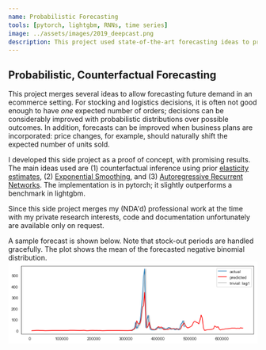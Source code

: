 ```yaml
---
name: Probabilistic Forecasting
tools: [pytorch, lightgbm, RNNs, time series]
image: ../assets/images/2019_deepcast.png
description: This project used state-of-the-art forecasting ideas to provide probabilistic, as well as counterfactual, forecasts of retail demand across thousands of products.
---
```


## Probabilistic, Counterfactual Forecasting
This project merges several ideas to allow forecasting future demand in an ecommerce setting. For stocking and logistics decisions, it is often not good enough to have *one* expected number of orders; decisions can be considerably improved with probabilistic distributions over possible outcomes. In addition, forecasts can be improved when business plans are incorporated: price changes, for example, should naturally shift the expected number of units sold.

I developed this side project as a proof of concept, with promising results. The main ideas used are (1) counterfactual inference using prior [elasticity estimates](2017-deepelast/), (2) [Exponential Smoothing](https://eng.uber.com/m4-forecasting-competition/), and (3) [Autoregressive Recurrent Networks](https://arxiv.org/abs/1704.04110). The implementation is in pytorch; it slightly outperforms a benchmark in lightgbm.

Since this side project merges my (NDA'd) professional work at the time with my private research interests, code and documentation unfortunately are available only on request.

A sample forecast is shown below. Note that stock-out periods are handled gracefully. The plot shows the mean of the forecasted negative binomial distribution.
![Plot of forecast over stock-out periods](../assets/images/2019_deepcast.png)
